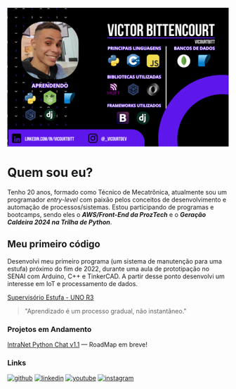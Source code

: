 ![About Me Banner](https://github.com/VicourtBitt/VicourtBitt/blob/main/presentation__banner1.png)

# Quem sou eu?

Tenho 20 anos, formado como Técnico de Mecatrônica, atualmente sou um programador *entry-level* com paixão pelos conceitos de desenvolvimento e automação de processos/sistemas. Estou participando de programas e bootcamps, sendo eles o ***AWS/Front-End da ProzTech*** e o ***Geração Caldeira 2024 na Trilha de Python***.

## Meu primeiro código

Desenvolvi meu primeiro programa (um sistema de manutenção para uma estufa) próximo do fim de 2022, durante uma aula de prototipação no SENAI com Arduino, C++ e TinkerCAD. A partir desse ponto desenvolvi um interesse em IoT e processamento de dados. 

[Supervisório Estufa - UNO R3](https://github.com/VicourtBitt/VicourtBitt/blob/main/greenHouseVBitt.ino)

> "Aprendizado é um processo gradual, não instantâneo."

### Projetos em Andamento
[IntraNet Python Chat v1.1](https://github.com/VicourtBitt/Intranet_Python_Chat) — RoadMap em breve!

### Links
[![github](https://img.shields.io/badge/github-000?style=for-the-badge&logo=github&logoColor=white)](https://github.com/VicourtBitt)
[![linkedin](https://img.shields.io/badge/linkedin-0A66C2?style=for-the-badge&logo=linkedin&logoColor=white)](https://www.linkedin.com/in/vicourtbitt)
[![youtube](https://img.shields.io/badge/youtube-FF0000?style=for-the-badge&logo=youtube&logoColor=white)](https://www.youtube.com/@VicourtBittProjects)
[![instagram](https://img.shields.io/badge/instagram-ff3399?style=for-the-badge&logo=instagram&logoColor=white)](https://www.instagram.com/_vicourtdev/)
